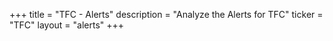 +++
title = "TFC - Alerts"
description = "Analyze the Alerts for TFC"
ticker = "TFC"
layout = "alerts"
+++

